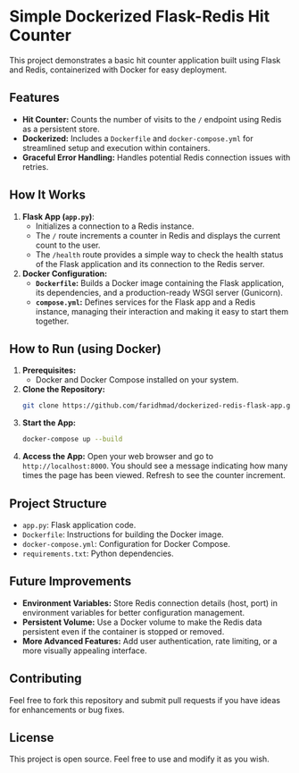 # Simple Dockerized Flask-Redis Hit Counter

This project demonstrates a basic hit counter application built using Flask and Redis, containerized with Docker for easy deployment.

## Features

* **Hit Counter:** Counts the number of visits to the `/` endpoint using Redis as a persistent store.
* **Dockerized:** Includes a `Dockerfile` and `docker-compose.yml` for streamlined setup and execution within containers.
* **Graceful Error Handling:** Handles potential Redis connection issues with retries.

## How It Works

1. **Flask App (`app.py`)**:
   * Initializes a connection to a Redis instance.
   * The `/` route increments a counter in Redis and displays the current count to the user.
   * The `/health` route provides a simple way to check the health status of the Flask application and its connection to the Redis server.
2. **Docker Configuration:**
   * **`Dockerfile`:** Builds a Docker image containing the Flask application, its dependencies, and a production-ready WSGI server (Gunicorn).
   * **`compose.yml`:** Defines services for the Flask app and a Redis instance, managing their interaction and making it easy to start them together.

## How to Run (using Docker)

1. **Prerequisites:**
   * Docker and Docker Compose installed on your system.
2. **Clone the Repository:**
   ```bash
   git clone https://github.com/faridhmad/dockerized-redis-flask-app.git
   ```
3. **Start the App:**
   ```bash
   docker-compose up --build
   ```
4. **Access the App:**
   Open your web browser and go to `http://localhost:8000`. You should see a message indicating how many times the page has been viewed. Refresh to see the counter increment.

## Project Structure

* `app.py`: Flask application code.
* `Dockerfile`: Instructions for building the Docker image.
* `docker-compose.yml`: Configuration for Docker Compose.
* `requirements.txt`: Python dependencies.

## Future Improvements

* **Environment Variables:** Store Redis connection details (host, port) in environment variables for better configuration management.
* **Persistent Volume:** Use a Docker volume to make the Redis data persistent even if the container is stopped or removed.
* **More Advanced Features:** Add user authentication, rate limiting, or a more visually appealing interface. 


## Contributing

Feel free to fork this repository and submit pull requests if you have ideas for enhancements or bug fixes.

## License

This project is open source. Feel free to use and modify it as you wish.
